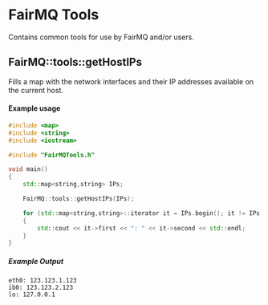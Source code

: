 # FairMQ Tools

Contains common tools for use by FairMQ and/or users.

## FairMQ::tools::getHostIPs

Fills a map with the network interfaces and their IP addresses available on the current host.

#### Example usage

```c++
#include <map>
#include <string>
#include <iostream>

#include "FairMQTools.h"

void main()
{
    std::map<string,string> IPs;

    FairMQ::tools::getHostIPs(IPs);

    for (std::map<string,string>::iterator it = IPs.begin(); it != IPs.end(); ++it)
    {
        std::cout << it->first << ": " << it->second << std::endl;
    }
}
```
##### Example Output
```
eth0: 123.123.1.123
ib0: 123.123.2.123
lo: 127.0.0.1
```